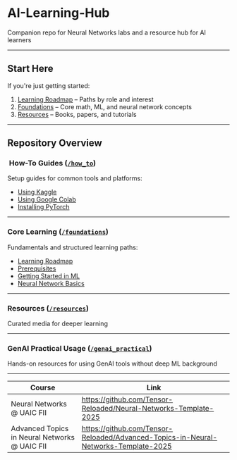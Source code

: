 # AI-Learning-Hub
Companion repo for Neural Networks labs and a resource hub for AI learners


---

## Start Here

If you're just getting started:

1. [Learning Roadmap](./foundations/roadmap.md) – Paths by role and interest  
2. [Foundations](./foundations/) – Core math, ML, and neural network concepts  
3. [Resources](./resources/) – Books, papers, and tutorials
---

## Repository Overview

### ️ How-To Guides ([`/how_to`](./how_to))
Setup guides for common tools and platforms:
- [Using Kaggle](./how_to/use_kaggle.md)
- [Using Google Colab](./how_to/use_google_colab.md)
- [Installing PyTorch](./how_to/install_pytorch.md)

---

### Core Learning ([`/foundations`](./foundations))
Fundamentals and structured learning paths:
- [Learning Roadmap](./foundations/roadmap.md)
- [Prerequisites](./foundations/prerequisites.md)
- [Getting Started in ML](./foundations/how_to_start_ml.md)
- [Neural Network Basics](./foundations/neural_network_basics.md)


---

### Resources ([`/resources`](./resources))
Curated media for deeper learning

---

### GenAI Practical Usage ([`/genai_practical`](./genai_practical))
Hands-on resources for using GenAI tools without deep ML background

---
| Course   | Link    |
| -------- | ------- |
| Neural Networks @ UAIC FII  | https://github.com/Tensor-Reloaded/Neural-Networks-Template-2025    |
| Advanced Topics in Neural Networks @ UAIC FII  | https://github.com/Tensor-Reloaded/Advanced-Topics-in-Neural-Networks-Template-2025    |
